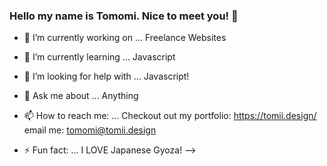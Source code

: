 ### Hello my name is Tomomi. Nice to meet you! 👋




- 🔭 I’m currently working on ... Freelance Websites
- 🌱 I’m currently learning ... Javascript
- 🤔 I’m looking for help with ... Javascript!
- 💬 Ask me about ... Anything
- 📫 How to reach me: ... Checkout out my portfolio: https://tomii.design/ email me: tomomi@tomii.design

- ⚡ Fun fact: ... I LOVE Japanese Gyoza!
-->
